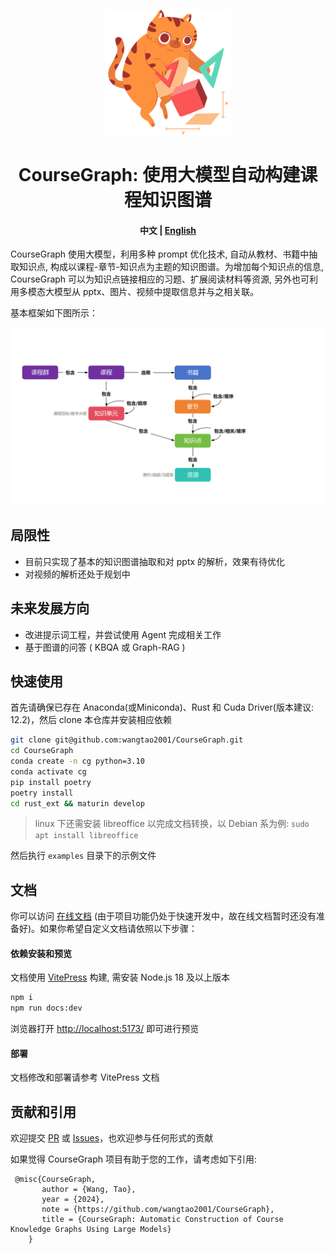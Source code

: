 <p align="center">
<img src="docs/public/logo.png" width="200"  alt="">
</p>

<div align="center">
<h1>
  CourseGraph: 使用大模型自动构建课程知识图谱
</h1>
</div>

<h4 align="center">
    <p>
        <b>中文</b> | <a href="README_en.md">English</a>
    </p>
</h4>

CourseGraph 使用大模型，利用多种 prompt 优化技术, 自动从教材、书籍中抽取知识点, 构成以课程-章节-知识点为主题的知识图谱。为增加每个知识点的信息, CourseGraph 可以为知识点链接相应的习题、扩展阅读材料等资源, 另外也可利用多模态大模型从 pptx、图片、视频中提取信息并与之相关联。

基本框架如下图所示：

<p align="center">
<img src="docs/assets/framework.png" alt="" width="600">
<p align="center">

## 局限性

- 目前只实现了基本的知识图谱抽取和对 pptx 的解析，效果有待优化
- 对视频的解析还处于规划中

## 未来发展方向

- 改进提示词工程，并尝试使用 Agent 完成相关工作
- 基于图谱的问答 ( KBQA 或 Graph-RAG )

## 快速使用

首先请确保已存在 Anaconda(或Miniconda)、Rust 和 Cuda Driver(版本建议: 12.2)，然后 clone 本仓库并安装相应依赖

```bash
git clone git@github.com:wangtao2001/CourseGraph.git
cd CourseGraph
conda create -n cg python=3.10
conda activate cg
pip install poetry
poetry install
cd rust_ext && maturin develop
```

> linux 下还需安装 libreoffice 以完成文档转换，以 Debian 系为例: `sudo apt install libreoffice`

然后执行 `examples` 目录下的示例文件

## 文档

你可以访问 [在线文档](https://wangtao2001.github.io/CourseGraph/) (由于项目功能仍处于快速开发中，故在线文档暂时还没有准备好)。如果你希望自定义文档请依照以下步骤：

#### 依赖安装和预览

文档使用 [VitePress](https://vitepress.dev/) 构建, 需安装 Node.js 18 及以上版本

```bash
npm i
npm run docs:dev
```

浏览器打开 [http://localhost:5173/](http://localhost:5173/) 即可进行预览

#### 部署

文档修改和部署请参考 VitePress 文档

## 贡献和引用

欢迎提交 [PR](https://github.com/wangtao2001/CourseGraph/pulls) 或 [Issues](https://github.com/wangtao2001/CourseGraph/issues)，也欢迎参与任何形式的贡献

如果觉得 CourseGraph 项目有助于您的工作，请考虑如下引用:

```
 @misc{CourseGraph,
       author = {Wang, Tao},
       year = {2024},
       note = {https://github.com/wangtao2001/CourseGraph},
       title = {CourseGraph: Automatic Construction of Course Knowledge Graphs Using Large Models}
    }
```
